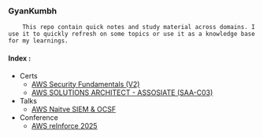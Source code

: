 ### GyanKumbh

        This repo contain quick notes and study material across domains. I use it to quickly refresh on some topics or use it as a knowledge base for my learnings.

#### Index :
- Certs
  - [AWS Security Fundamentals (V2)](https://github.com/mrpool404/gyankumbha/tree/main/certs/AWS_SECURITY_FUNDAMENTALS_V2)
  - [AWS SOLUTIONS ARCHITECT - ASSOSIATE (SAA-C03)](https://github.com/mrpool404/gyankumbha/tree/main/certs/AWS_SOLUTIONS_ARCHITECT_ASSOSIATE)
- Talks
  - [AWS Naitve SIEM & OCSF](https://github.com/mrpool404/gyankumbha/tree/main/talks/null/AWSNativeSIEM&OCSF.pdf)
- Conference
  - [AWS reInforce 2025](https://github.com/mrpool404/gyankumbha/blob/main/conference/AWS_reInforce_2025.pdf)